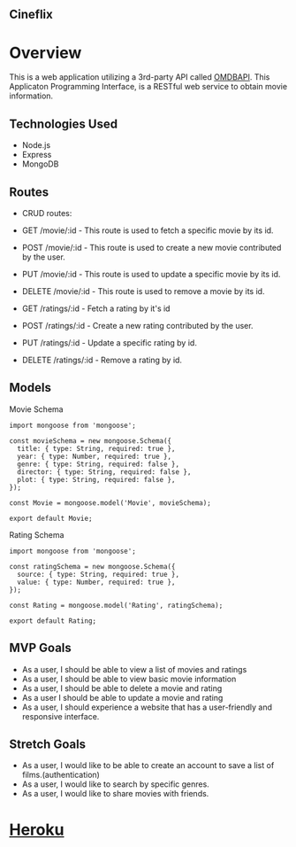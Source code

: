 ## Cineflix 

# Overview

This is a web application utilizing a 3rd-party API called [OMDBAPI](https://www.omdbapi.com). This Applicaton Programming Interface, is a RESTful web service to obtain movie information.


## Technologies Used
- Node.js
- Express
- MongoDB

## Routes

- CRUD routes:
- GET /movie/:id - This route is used to fetch a specific movie by its id.
- POST /movie/:id - This route is used to create a new movie contributed by the user.
- PUT /movie/:id - This route is used to update a specific movie by its id.
- DELETE /movie/:id - This route is used to remove a movie by its id.


- GET /ratings/:id - Fetch a rating by it's id
- POST /ratings/:id - Create a new rating contributed by the user.
- PUT /ratings/:id - Update a specific rating by id.
- DELETE /ratings/:id - Remove a rating by id.

## Models
Movie Schema
```
import mongoose from 'mongoose';

const movieSchema = new mongoose.Schema({
  title: { type: String, required: true },
  year: { type: Number, required: true },
  genre: { type: String, required: false },
  director: { type: String, required: false },
  plot: { type: String, required: false },
});

const Movie = mongoose.model('Movie', movieSchema);

export default Movie;

```
Rating Schema
```
import mongoose from 'mongoose';

const ratingSchema = new mongoose.Schema({
  source: { type: String, required: true },
  value: { type: Number, required: true },
});

const Rating = mongoose.model('Rating', ratingSchema);

export default Rating;

```

## MVP Goals
- As a user, I should be able to view a list of movies and ratings
- As a user, I should be able to view basic movie information 
- As a user, I should be able to delete a movie and rating
- As a user I should be able to update a movie  and rating
- As a user, I should experience a website that has a user-friendly and responsive interface.

## Stretch Goals
- As a user, I would like to be able to create an account to save a list of films.(authentication)
- As a user, I would like to search by specific genres. 
- As a user, I would like to share movies with friends.

# [Heroku](https://p2-backapi.herokuapp.com/)